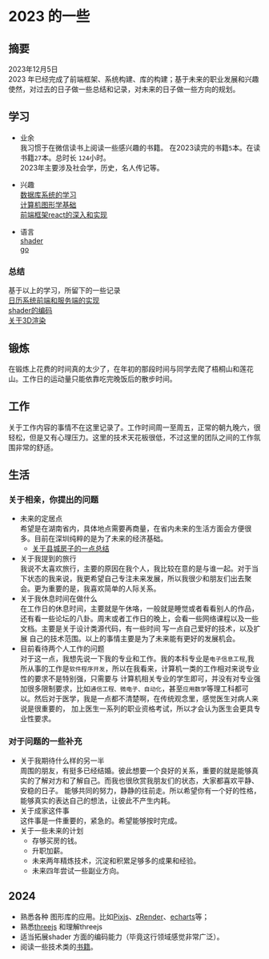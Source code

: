 # 2023 的一些
## 摘要
2023年12月5日  
2023 年已经完成了前端框架、系统构建、库的构建；基于未来的职业发展和兴趣使然，对过去的日子做一些总结和记录，对未来的日子做一些方向的规划。
## 学习
- 业余  
我习惯于在微信读书上阅读一些感兴趣的书籍。
在2023读完的书籍`5`本。在读书籍`27`本。总时长 `124`小时。   
2023年主要涉及社会学，历史，名人传记等。

- 兴趣   
[数据库系统的学习]()   
[计算机图形学基础]()   
[前端框架react的深入和实现]()
- 语言  
 [shader](https://thebookofshaders.com/)  
 [go](https://books.studygolang.com/gopl-zh/)
### 总结
基于以上的学习，所留下的一些记录  
[日历系统前端和服务端的实现](https://ucalendar.cn/)    
[shader的编码](https://www.shadertoy.com/user/linround)  
[关于3D渲染](https://three.ucalendar.cn/)

## 锻炼
在锻炼上花费的时间真的太少了，在年初的那段时间与同学去爬了梧桐山和莲花山。工作日的运动量只能依靠吃完晚饭后的散步时间。
## 工作
关于工作内容的事情不在这里记录了。工作时间周一至周五，正常的朝九晚六，很轻松，但是又有心理压力。这里的技术天花板很低，不过这里的团队之间的工作氛围非常的舒适。
## 生活
### 关于相亲，你提出的问题
- 未来的定居点  
希望是在湖南省内，具体地点需要再商量，在省内未来的生活方面会方便很多。目前在深圳纯粹的是为了未来的经济基础。
  - [关于县城房子的一点总结](https://github.com/linround/gitBook/blob/main/life/house.md)
- 关于我提到的旅行  
我说不太喜欢旅行，主要的原因在我个人，我比较在意的是与谁一起。对于当下状态的我来说，我更希望自己专注未来发展，所以我很少和朋友们出去聚会。更为重要的是，我喜欢简单的人际关系。
- 关于我休息时间在做什么  
在工作日的休息时间，主要就是午休咯，一般就是睡觉或者看看别人的作品，还有看一些论坛的八卦。周末或者工作日的晚上，会看一些网络课程以及一些文档。主要是关于设计类源代码，有一些时间
写一点自己爱好的技术，以及扩展 自己的技术范围。以上的事情主要是为了未来能有更好的发展机会。
- 目前看待两个人工作的问题   
对于这一点，我想先说一下我的专业和工作。我的本科专业是`电子信息工程`,我所从事的工作是`软件程序开发`，所以在我看来，计算机一类的工作相对来说专业性的要求不是特别强，只需要与
计算机相关专业的学生即可，并没有对专业强加很多限制要求，比如`通信工程、微电子、自动化`，甚至`应用数学`等理工科都可以。然后对于医学，我是一点都不清楚啊，在传统观念里，感觉医生对病人来说是很重要的，
加上医生一系列的职业资格考试，所以才会认为医生会更具专业性要求。
### 对于问题的一些补充
- 关于我期待什么样的另一半   
周围的朋友，有挺多已经结婚。彼此想要一个良好的关系，重要的就是能够真实的了解对方和了解自己。而我也很欣赏我朋友们的状态，大家都喜欢平静、安稳的日子。
能够共同的努力，静静的往前走。所以希望你有一个好的性格，能够真实的表达自己的想法，让彼此不产生内耗。
- 关于成家这件事  
这件事是一件重要的，紧急的。希望能够按时完成。
- 关于一些未来的计划   
  - 存够买房的钱。
  - 升职加薪。
  - 未来两年精炼技术，沉淀和积累足够多的成果和经验。
  - 未来四年尝试一些副业方向。


## 2024
- 熟悉各种 图形库的应用。比如[Pixjs](https://pixijs.com/)、[zRender](https://github.com/ecomfe/zrender)、[echarts](https://github.com/apache/echarts)等；
- 熟悉[threejs](https://github.com/mrdoob/three.js/) 和理解threejs
- 适当拓展shader 方面的编码能力（毕竟这行领域感觉非常广泛）。
- 阅读一些技术类的[书籍](https://github.com/QianMo/Awesome-Unity-Shader)。
